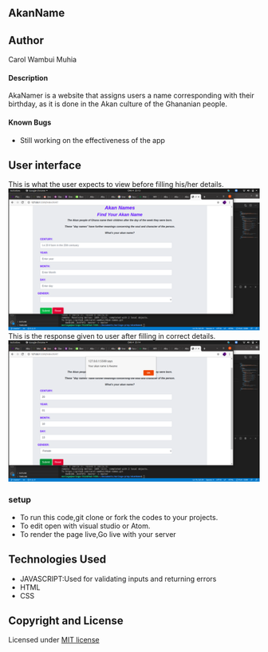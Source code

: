 ## AkanName
## Author
 Carol Wambui Muhia
#### Description
AkaNamer is a website that assigns users a name corresponding with their birthday, as it is done in the Akan culture of the Ghananian people. 
#### Known Bugs
* Still working on the effectiveness of the app 
## User interface
This is what the user expects to view before filling his/her details.
    <img src="img/before.png">
This is the response given to user after filling in correct details.
    <img src="img/after.png">
### setup
* To run this code,git clone or fork the codes to your projects.
* To edit open with visual studio or Atom.
* To render the page live,Go live with your server
## Technologies Used
- JAVASCRIPT:Used for validating inputs and returning errors
- HTML
- CSS
## Copyright and License
Licensed under [MIT license](LICENSE)

